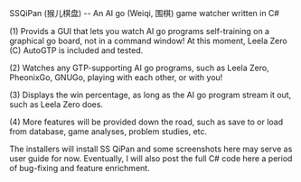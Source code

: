SSQiPan (猴儿棋盘) -- An AI go (Weiqi, 围棋) game watcher written in C#

(1) Provids a GUI that lets you watch AI go programs self-training on a graphical go board, not in a command window! At this moment, Leela Zero (C) AutoGTP is included and tested. 

(2) Watches any GTP-supporting AI go programs, such as Leela Zero, PheonixGo, GNUGo, playing with each other, or with you!

(3) Displays the win percentage, as long as the AI go program stream it out, such as Leela Zero does.

(4) More features will be provided down the road, such as save to or load from database, game analyses, problem studies, etc.

The installers will install SS QiPan and some screenshots here may serve as user guide for now. Eventually, I will also post the full C# code here a period of bug-fixing and feature enrichment.
